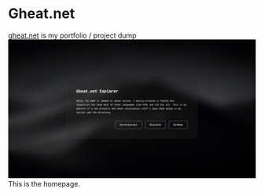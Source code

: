 # Gheat.net

[gheat.net](https://gheat.net) is my portfolio / project dump
![gheat.net](https://github.com/Gheat1/Gheat.net/blob/main/Gheat1.png?raw=true)
This is the homepage.
